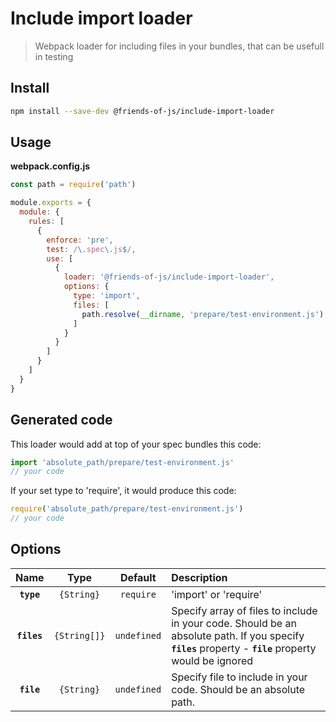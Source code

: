 # Include import loader

> Webpack loader for including files in your bundles, that can be usefull in testing

## Install

```bash
npm install --save-dev @friends-of-js/include-import-loader
```

## Usage

**webpack.config.js**
```javascript
const path = require('path')

module.exports = {
  module: {
    rules: [
      {
        enforce: 'pre',
        test: /\.spec\.js$/,
        use: [
          {
            loader: '@friends-of-js/include-import-loader',
            options: {
              type: 'import',
              files: [
                path.resolve(__dirname, 'prepare/test-environment.js')
              ]
            }
          }
        ]
      }
    ]
  }
}
```

## Generated code

This loader would add at top of your spec bundles this code:

```javascript
import 'absolute_path/prepare/test-environment.js'
// your code
```

If your set type to 'require', it would produce this code:
```javascript
require('absolute_path/prepare/test-environment.js')
// your code
```

## Options

|Name|Type|Default|Description|
|:--:|:--:|:-----:|:----------|
|**`type`**|`{String}`|`require`|'import' or 'require'|
|**`files`**|`{String[]}`|`undefined`|Specify array of files to include in your code. Should be an absolute path. If you specify **`files`** property - **`file`** property would be ignored|
|**`file`**|`{String}`|`undefined`|Specify file to include in your code. Should be an absolute path.|

